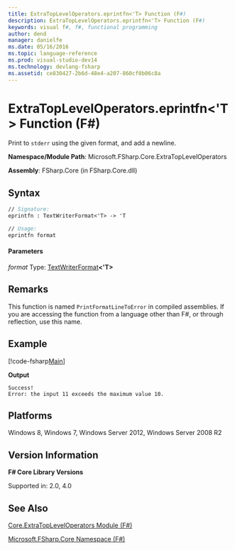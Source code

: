 ```yaml
---
title: ExtraTopLevelOperators.eprintfn<'T> Function (F#)
description: ExtraTopLevelOperators.eprintfn<'T> Function (F#)
keywords: visual f#, f#, functional programming
author: dend
manager: danielfe
ms.date: 05/16/2016
ms.topic: language-reference
ms.prod: visual-studio-dev14
ms.technology: devlang-fsharp
ms.assetid: ce830427-2b6d-48e4-a207-860cf0b06c8a 
---
```


# ExtraTopLevelOperators.eprintfn<'T> Function (F#)

Print to `stderr` using the given format, and add a newline.

**Namespace/Module Path**: Microsoft.FSharp.Core.ExtraTopLevelOperators

**Assembly**: FSharp.Core (in FSharp.Core.dll)


## Syntax

```fsharp
// Signature:
eprintfn : TextWriterFormat<'T> -> 'T

// Usage:
eprintfn format
```

#### Parameters
*format*
Type: [TextWriterFormat](https://msdn.microsoft.com/library/2080c4a5-7bdd-4a01-8e01-10b498af92de)**&lt;'T&gt;**

## Remarks
This function is named `PrintFormatLineToError` in compiled assemblies. If you are accessing the function from a language other than F#, or through reflection, use this name.

## Example

[!code-fsharp[Main](~/samples/snippets/fsharp/corelib2/snippet3.fs)]

**Output**

```
Success!
Error: the input 11 exceeds the maximum value 10.
```

## Platforms
Windows 8, Windows 7, Windows Server 2012, Windows Server 2008 R2


## Version Information
**F# Core Library Versions**

Supported in: 2.0, 4.0

## See Also
[Core.ExtraTopLevelOperators Module &#40;F&#35;&#41;](Core.ExtraTopLevelOperators-Module-%5BFSharp%5D.md)

[Microsoft.FSharp.Core Namespace &#40;F&#35;&#41;](Microsoft.FSharp.Core-Namespace-%5BFSharp%5D.md)